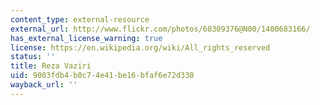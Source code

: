 ```yaml
---
content_type: external-resource
external_url: http://www.flickr.com/photos/60309376@N00/1400683166/
has_external_license_warning: true
license: https://en.wikipedia.org/wiki/All_rights_reserved
status: ''
title: Reza Vaziri
uid: 9003fdb4-b0c7-4e41-be16-bfaf6e72d330
wayback_url: ''
---
```

